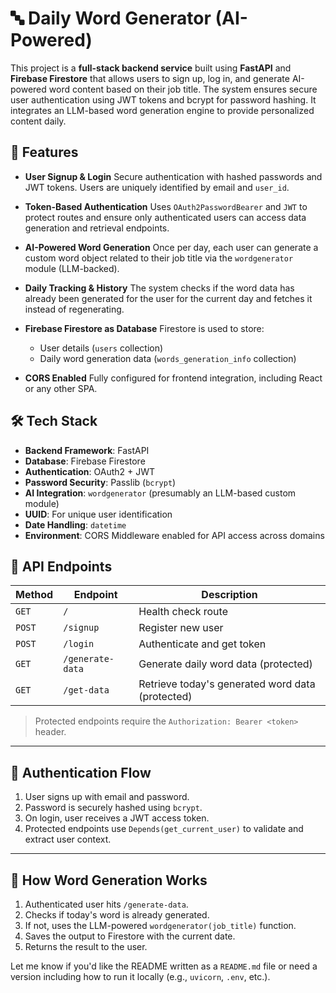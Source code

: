 # 🔤 Daily Word Generator (AI-Powered)

This project is a **full-stack backend service** built using **FastAPI** and **Firebase Firestore** that allows users to sign up, log in, and generate AI-powered word content based on their job title. The system ensures secure user authentication using JWT tokens and bcrypt for password hashing. It integrates an LLM-based word generation engine to provide personalized content daily.

## 🚀 Features

* **User Signup & Login**
  Secure authentication with hashed passwords and JWT tokens. Users are uniquely identified by email and `user_id`.

* **Token-Based Authentication**
  Uses `OAuth2PasswordBearer` and `JWT` to protect routes and ensure only authenticated users can access data generation and retrieval endpoints.

* **AI-Powered Word Generation**
  Once per day, each user can generate a custom word object related to their job title via the `wordgenerator` module (LLM-backed).

* **Daily Tracking & History**
  The system checks if the word data has already been generated for the user for the current day and fetches it instead of regenerating.

* **Firebase Firestore as Database**
  Firestore is used to store:

  * User details (`users` collection)
  * Daily word generation data (`words_generation_info` collection)

* **CORS Enabled**
  Fully configured for frontend integration, including React or any other SPA.

## 🛠️ Tech Stack

* **Backend Framework**: FastAPI
* **Database**: Firebase Firestore
* **Authentication**: OAuth2 + JWT
* **Password Security**: Passlib (`bcrypt`)
* **AI Integration**: `wordgenerator` (presumably an LLM-based custom module)
* **UUID**: For unique user identification
* **Date Handling**: `datetime`
* **Environment**: CORS Middleware enabled for API access across domains

## 📌 API Endpoints

| Method | Endpoint         | Description                                      |
| ------ | ---------------- | ------------------------------------------------ |
| `GET`  | `/`              | Health check route                               |
| `POST` | `/signup`        | Register new user                                |
| `POST` | `/login`         | Authenticate and get token                       |
| `GET`  | `/generate-data` | Generate daily word data (protected)             |
| `GET`  | `/get-data`      | Retrieve today's generated word data (protected) |

> Protected endpoints require the `Authorization: Bearer <token>` header.

---

## 🔐 Authentication Flow

1. User signs up with email and password.
2. Password is securely hashed using `bcrypt`.
3. On login, user receives a JWT access token.
4. Protected endpoints use `Depends(get_current_user)` to validate and extract user context.

---

## 🧠 How Word Generation Works

1. Authenticated user hits `/generate-data`.
2. Checks if today's word is already generated.
3. If not, uses the LLM-powered `wordgenerator(job_title)` function.
4. Saves the output to Firestore with the current date.
5. Returns the result to the user.



Let me know if you'd like the README written as a `README.md` file or need a version including how to run it locally (e.g., `uvicorn`, `.env`, etc.).
